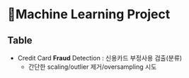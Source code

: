 # 🤖Machine Learning Project

## Table
- Credit Card **Fraud** Detection : 신용카드 부정사용 검출(분류)
  - 간단한 scaling/outlier 제거/oversampling 시도
